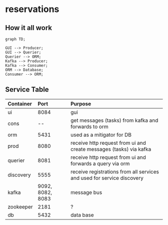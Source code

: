 # reservations

## How it all work


```mermaid
graph TD;

GUI --> Producer;
GUI --> Querier;
Querier --> ORM;
Kafka --> Producer;
Kafka --> Consumer;
ORM --> Database;
Consumer --> ORM;
```


## Service Table
| Container | Port | Purpose  |
| :---      | :-   | :- |
| ui        | 8084 | gui |
| cons      | --   | get messages (tasks) from kafka and forwards to orm |
| orm       | 5431 | used as a mitigator for DB |
| prod      | 8080 | receive http request from ui and create messages (tasks) via kafka |
| querier   | 8081 | receive http request from ui and forwards a query via orm |
| discovery | 5555 | receive registrations from all services and used for service discovery | 
| kafka     | 9092, 8082, 8083 | message bus |
| zookeeper | 2181 | ? |
| db        | 5432 | data base |

